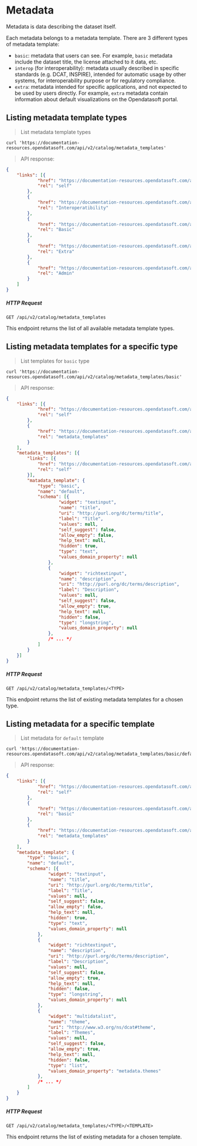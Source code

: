 # Metadata

Metadata is data describing the dataset itself.

Each metadata belongs to a metadata template. There are 3 different types of metadata template:

- `basic`: metadata that users can see. For example, `basic` metadata include the dataset title, the license attached to it data, etc.
- `interop` (for interoperability): metadata usually described in specific standards (e.g. DCAT, INSPIRE), intended for automatic usage by other systems, for interoperability purpose or for regulatory compliance.
- `extra`: metadata intended for specific applications, and not expected to be used by users directly. For example, `extra` metadata contain information about default visualizations on the Opendatasoft portal.


## Listing metadata template types

> List metadata template types

```shell
curl 'https://documentation-resources.opendatasoft.com/api/v2/catalog/metadata_templates'
```

> API response:

```json
{
	"links": [{
			"href": "https://documentation-resources.opendatasoft.com/api/v2/catalog/metadata_templates",
			"rel": "self"
		},
		{
			"href": "https://documentation-resources.opendatasoft.com/api/v2/catalog/metadata_templates/interop",
			"rel": "Interoperatibility"
		},
		{
			"href": "https://documentation-resources.opendatasoft.com/api/v2/catalog/metadata_templates/basic",
			"rel": "Basic"
		},
		{
			"href": "https://documentation-resources.opendatasoft.com/api/v2/catalog/metadata_templates/extra",
			"rel": "Extra"
		},
		{
			"href": "https://documentation-resources.opendatasoft.com/api/v2/catalog/metadata_templates/admin",
			"rel": "Admin"
		}
	]
}
```

##### HTTP Request

`GET /api/v2/catalog/metadata_templates`

This endpoint returns the list of all available metadata template types.


## Listing metadata templates for a specific type

> List templates for `basic` type

```shell
curl 'https://documentation-resources.opendatasoft.com/api/v2/catalog/metadata_templates/basic'
```

> API response:

```json
{
	"links": [{
			"href": "https://documentation-resources.opendatasoft.com/api/v2/catalog/metadata_templates/basic",
			"rel": "self"
		},
		{
			"href": "https://documentation-resources.opendatasoft.com/api/v2/catalog/metadata_templates",
			"rel": "metadata_templates"
		}
	],
	"metadata_templates": [{
		"links": [{
			"href": "https://documentation-resources.opendatasoft.com/api/v2/catalog/metadata_templates/basic/default",
			"rel": "self"
		}],
		"matadata_template": {
			"type": "basic",
			"name": "default",
			"schema": [{
					"widget": "textinput",
					"name": "title",
					"uri": "http://purl.org/dc/terms/title",
					"label": "Title",
					"values": null,
					"self_suggest": false,
					"allow_empty": false,
					"help_text": null,
					"hidden": true,
					"type": "text",
					"values_domain_property": null
				},
				{
					"widget": "richtextinput",
					"name": "description",
					"uri": "http://purl.org/dc/terms/description",
					"label": "Description",
					"values": null,
					"self_suggest": false,
					"allow_empty": true,
					"help_text": null,
					"hidden": false,
					"type": "longstring",
					"values_domain_property": null
				},
                /* ... */
			]
		}
	}]
}
```

##### HTTP Request

`GET /api/v2/catalog/metadata_templates/<TYPE>`

This endpoint returns the list of existing metadata templates for a chosen type.


## Listing metadata for a specific template

> List metadata for `default` template

```shell
curl 'https://documentation-resources.opendatasoft.com/api/v2/catalog/metadata_templates/basic/default'
```


> API response:

```json
{
	"links": [{
			"href": "https://documentation-resources.opendatasoft.com/api/v2/catalog/metadata_templates/basic/default",
			"rel": "self"
		},
		{
			"href": "https://documentation-resources.opendatasoft.com/api/v2/catalog/metadata_templates/basic",
			"rel": "basic"
		},
		{
			"href": "https://documentation-resources.opendatasoft.com/api/v2/catalog/metadata_templates",
			"rel": "metadata_templates"
		}
	],
	"metadata_template": {
		"type": "basic",
		"name": "default",
		"schema": [{
				"widget": "textinput",
				"name": "title",
				"uri": "http://purl.org/dc/terms/title",
				"label": "Title",
				"values": null,
				"self_suggest": false,
				"allow_empty": false,
				"help_text": null,
				"hidden": true,
				"type": "text",
				"values_domain_property": null
			},
			{
				"widget": "richtextinput",
				"name": "description",
				"uri": "http://purl.org/dc/terms/description",
				"label": "Description",
				"values": null,
				"self_suggest": false,
				"allow_empty": true,
				"help_text": null,
				"hidden": false,
				"type": "longstring",
				"values_domain_property": null
			},
			{
				"widget": "multidatalist",
				"name": "theme",
				"uri": "http://www.w3.org/ns/dcat#theme",
				"label": "Themes",
				"values": null,
				"self_suggest": false,
				"allow_empty": true,
				"help_text": null,
				"hidden": false,
				"type": "list",
				"values_domain_property": "metadata.themes"
			},
            /* ... */
		]
	}
}
```

##### HTTP Request

`GET /api/v2/catalog/metadata_templates/<TYPE>/<TEMPLATE>`

This endpoint returns the list of existing metadata for a chosen template.
